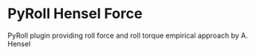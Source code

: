 # PyRoll Hensel Force

PyRoll plugin providing roll force and roll torque empirical approach by A. Hensel